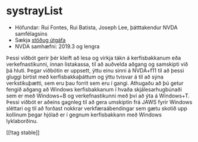 # systrayList #

* Höfundar: Rui Fontes, Rui Batista, Joseph Lee, þátttakendur NVDA samfélagsins
* Sækja [stöðug útgáfa][1]
* NVDA samhæfni: 2019.3 og lengra

Þessi viðbót gerir þér kleift að lesa og virkja tákn á kerfisbakkanum eða verkefnastikunni, innan listakassa, til að auðvelda aðgang og samskipti við þá hluti.
Þegar viðbótin er uppsett, ýttu einu sinni á NVDA+f11 til að þessi gluggi birtist með kerfisbakkaþáttum og ýttu tvisvar á til að sýna verkstikuþætti, sem eru þau forrit sem eru í gangi.
Athugaðu að þú getur fengið aðgang að Windows kerfisbakkanum í hvaða skjálesarhugbúnaði sem er með Windows+B og verkefnastikunni með því að ýta á Windows+T.
Þessi viðbót er aðeins gagnleg til að gera umskiptin frá JAWS fyrir Windows sléttari og til að forðast nokkrar verkfæraábendingar sem gætu skotið upp kollinum þegar hjólað er í gegnum kerfisbakkann með Windows lyklaborðinu.

[[!tag stable]]

[1]: https://github.com/ruifontes/systrayList/releases/download/2024.03.23/systrayList-2024.03.23.nvda-addon
